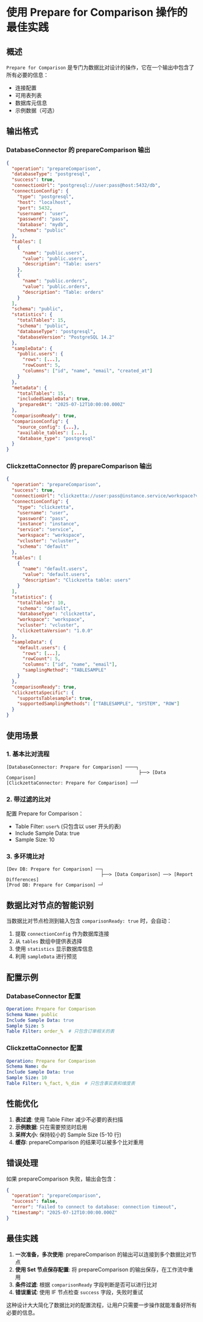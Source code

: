 # 使用 Prepare for Comparison 操作的最佳实践

## 概述

`Prepare for Comparison` 是专门为数据比对设计的操作，它在一个输出中包含了所有必要的信息：
- 连接配置
- 可用表列表
- 数据库元信息
- 示例数据（可选）

## 输出格式

### DatabaseConnector 的 prepareComparison 输出
```json
{
  "operation": "prepareComparison",
  "databaseType": "postgresql",
  "success": true,
  "connectionUrl": "postgresql://user:pass@host:5432/db",
  "connectionConfig": {
    "type": "postgresql",
    "host": "localhost",
    "port": 5432,
    "username": "user",
    "password": "pass",
    "database": "mydb",
    "schema": "public"
  },
  "tables": [
    {
      "name": "public.users",
      "value": "public.users",
      "description": "Table: users"
    },
    {
      "name": "public.orders",
      "value": "public.orders", 
      "description": "Table: orders"
    }
  ],
  "schema": "public",
  "statistics": {
    "totalTables": 15,
    "schema": "public",
    "databaseType": "postgresql",
    "databaseVersion": "PostgreSQL 14.2"
  },
  "sampleData": {
    "public.users": {
      "rows": [...],
      "rowCount": 5,
      "columns": ["id", "name", "email", "created_at"]
    }
  },
  "metadata": {
    "totalTables": 15,
    "includedSampleData": true,
    "preparedAt": "2025-07-12T10:00:00.000Z"
  },
  "comparisonReady": true,
  "comparisonConfig": {
    "source_config": {...},
    "available_tables": [...],
    "database_type": "postgresql"
  }
}
```

### ClickzettaConnector 的 prepareComparison 输出
```json
{
  "operation": "prepareComparison",
  "success": true,
  "connectionUrl": "clickzetta://user:pass@instance.service/workspace?vcluster=vc",
  "connectionConfig": {
    "type": "clickzetta",
    "username": "user",
    "password": "pass",
    "instance": "instance",
    "service": "service",
    "workspace": "workspace",
    "vcluster": "vcluster",
    "schema": "default"
  },
  "tables": [
    {
      "name": "default.users",
      "value": "default.users",
      "description": "Clickzetta table: users"
    }
  ],
  "statistics": {
    "totalTables": 10,
    "schema": "default",
    "databaseType": "clickzetta",
    "workspace": "workspace",
    "vcluster": "vcluster",
    "clickzettaVersion": "1.0.0"
  },
  "sampleData": {
    "default.users": {
      "rows": [...],
      "rowCount": 5,
      "columns": ["id", "name", "email"],
      "samplingMethod": "TABLESAMPLE"
    }
  },
  "comparisonReady": true,
  "clickzettaSpecific": {
    "supportsTablesample": true,
    "supportedSamplingMethods": ["TABLESAMPLE", "SYSTEM", "ROW"]
  }
}
```

## 使用场景

### 1. 基本比对流程
```
[DatabaseConnector: Prepare for Comparison] ────┐
                                                 ├──> [Data Comparison]
[ClickzettaConnector: Prepare for Comparison] ──┘
```

### 2. 带过滤的比对
配置 Prepare for Comparison：
- Table Filter: `user%` (只包含以 user 开头的表)
- Include Sample Data: true
- Sample Size: 10

### 3. 多环境比对
```
[Dev DB: Prepare for Comparison] ──┐
                                   ├──> [Data Comparison] ──> [Report Differences]
[Prod DB: Prepare for Comparison] ─┘
```

## 数据比对节点的智能识别

当数据比对节点检测到输入包含 `comparisonReady: true` 时，会自动：
1. 提取 `connectionConfig` 作为数据库连接
2. 从 `tables` 数组中提供表选择
3. 使用 `statistics` 显示数据库信息
4. 利用 `sampleData` 进行预览

## 配置示例

### DatabaseConnector 配置
```yaml
Operation: Prepare for Comparison
Schema Name: public
Include Sample Data: true
Sample Size: 5
Table Filter: order_%  # 只包含订单相关的表
```

### ClickzettaConnector 配置
```yaml
Operation: Prepare for Comparison
Schema Name: dw
Include Sample Data: true
Sample Size: 10
Table Filter: %_fact, %_dim  # 只包含事实表和维度表
```

## 性能优化

1. **表过滤**: 使用 Table Filter 减少不必要的表扫描
2. **示例数据**: 只在需要预览时启用
3. **采样大小**: 保持较小的 Sample Size (5-10 行)
4. **缓存**: prepareComparison 的结果可以被多个比对重用

## 错误处理

如果 prepareComparison 失败，输出会包含：
```json
{
  "operation": "prepareComparison",
  "success": false,
  "error": "Failed to connect to database: connection timeout",
  "timestamp": "2025-07-12T10:00:00.000Z"
}
```

## 最佳实践

1. **一次准备，多次使用**: prepareComparison 的输出可以连接到多个数据比对节点
2. **使用 Set 节点保存配置**: 将 prepareComparison 的输出保存，在工作流中重用
3. **条件过滤**: 根据 `comparisonReady` 字段判断是否可以进行比对
4. **错误重试**: 使用 IF 节点检查 `success` 字段，失败时重试

这种设计大大简化了数据比对的配置流程，让用户只需要一步操作就能准备好所有必要的信息。